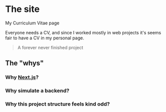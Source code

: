 # The site
My Curriculum Vitae page

Everyone needs a CV, and since I worked mostly in web projects it's seems fair to have a CV in my personal page.

> A forever never finished project

## The "whys"

### Why [Next.js](https://nextjs.org/)?

### Why simulate a backend?

### Why this project structure feels kind odd?

